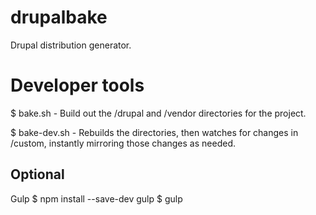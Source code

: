 drupalbake
==========

Drupal distribution generator.



Developer tools
===============

$ bake.sh - Build out the /drupal and /vendor directories for the project.

$ bake-dev.sh - Rebuilds the directories, then watches for changes in /custom, instantly mirroring those changes as needed.

Optional
--------

Gulp
$ npm install --save-dev gulp
$ gulp